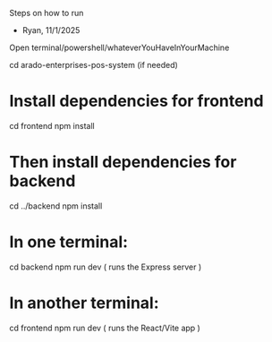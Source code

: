 Steps on how to run
- Ryan, 11/1/2025

Open terminal/powershell/whateverYouHaveInYourMachine

cd arado-enterprises-pos-system (if needed)

# Install dependencies for frontend
cd frontend
npm install

# Then install dependencies for backend
cd ../backend
npm install

# In one terminal:
cd backend
npm run dev     ( runs the Express server )

# In another terminal:
cd frontend
npm run dev     ( runs the React/Vite app )
